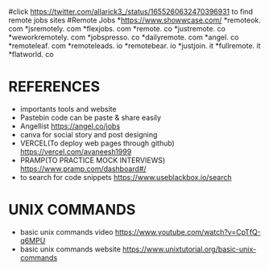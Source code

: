 #click https://twitter.com/allarick3_/status/1655260632470396931 to find remote jobs sites
#Remote Jobs
*https://www.showwcase.com/
*remoteok. com
*jsremotely. com
*flexjobs. com
*remote. co
*justremote. co
*weworkremotely. com
*jobspresso. co
*dailyremote. com
*angel. co
*remoteleaf. com
*remoteleads. io
*remotebear. io
*justjoin. it
*fullremote. it
*flatworld. co





# REFERENCES
* importants tools and website
* Pastebin code can be paste & share easily
* Angellist https://angel.co/jobs
* canva for social story and post designing
* VERCEL(To deploy web pages through github) https://vercel.com/avaneesh1999
* PRAMP(TO PRACTICE MOCK INTERVIEWS) https://www.pramp.com/dashboard#/
* to  search for code snippets https://www.useblackbox.io/search


# UNIX COMMANDS
* basic unix commands video https://www.youtube.com/watch?v=CpTfQ-q6MPU
* basic unix commands website https://www.unixtutorial.org/basic-unix-commands 
 
